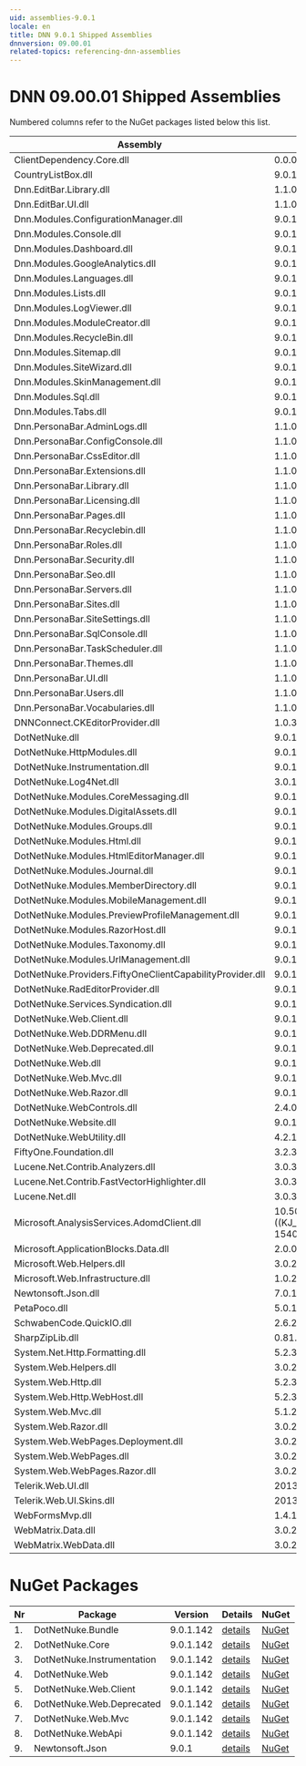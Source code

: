```yaml
---
uid: assemblies-9.0.1
locale: en
title: DNN 9.0.1 Shipped Assemblies
dnnversion: 09.00.01
related-topics: referencing-dnn-assemblies
---
```


# DNN 09.00.01 Shipped Assemblies

Numbered columns refer to the NuGet packages listed below this list.

|**Assembly**|**Version**|#1|#2|#3|#4|#5|#6|#7|#8|#9|
|---|---|---|---|---|---|---|---|---|---|---|
|ClientDependency.Core.dll|0.0.0.0|1| | | | | | | | |
|CountryListBox.dll|9.0.1.142| | | | | | | | | |
|Dnn.EditBar.Library.dll|1.1.0.0| | | | | | | | | |
|Dnn.EditBar.UI.dll|1.1.0.0| | | | | | | | | |
|Dnn.Modules.ConfigurationManager.dll|9.0.1.142| | | | | | | | | |
|Dnn.Modules.Console.dll|9.0.1.142| | | | | | | | | |
|Dnn.Modules.Dashboard.dll|9.0.1.142| | | | | | | | | |
|Dnn.Modules.GoogleAnalytics.dll|9.0.1.142| | | | | | | | | |
|Dnn.Modules.Languages.dll|9.0.1.142| | | | | | | | | |
|Dnn.Modules.Lists.dll|9.0.1.142| | | | | | | | | |
|Dnn.Modules.LogViewer.dll|9.0.1.142| | | | | | | | | |
|Dnn.Modules.ModuleCreator.dll|9.0.1.142| | | | | | | | | |
|Dnn.Modules.RecycleBin.dll|9.0.1.142| | | | | | | | | |
|Dnn.Modules.Sitemap.dll|9.0.1.142| | | | | | | | | |
|Dnn.Modules.SiteWizard.dll|9.0.1.142| | | | | | | | | |
|Dnn.Modules.SkinManagement.dll|9.0.1.142| | | | | | | | | |
|Dnn.Modules.Sql.dll|9.0.1.142| | | | | | | | | |
|Dnn.Modules.Tabs.dll|9.0.1.142| | | | | | | | | |
|Dnn.PersonaBar.AdminLogs.dll|1.1.0.0| | | | | | | | | |
|Dnn.PersonaBar.ConfigConsole.dll|1.1.0.0| | | | | | | | | |
|Dnn.PersonaBar.CssEditor.dll|1.1.0.0| | | | | | | | | |
|Dnn.PersonaBar.Extensions.dll|1.1.0.0| | | | | | | | | |
|Dnn.PersonaBar.Library.dll|1.1.0.0| | | | | | | | | |
|Dnn.PersonaBar.Licensing.dll|1.1.0.0| | | | | | | | | |
|Dnn.PersonaBar.Pages.dll|1.1.0.0| | | | | | | | | |
|Dnn.PersonaBar.Recyclebin.dll|1.1.0.0| | | | | | | | | |
|Dnn.PersonaBar.Roles.dll|1.1.0.0| | | | | | | | | |
|Dnn.PersonaBar.Security.dll|1.1.0.0| | | | | | | | | |
|Dnn.PersonaBar.Seo.dll|1.1.0.0| | | | | | | | | |
|Dnn.PersonaBar.Servers.dll|1.1.0.0| | | | | | | | | |
|Dnn.PersonaBar.Sites.dll|1.1.0.0| | | | | | | | | |
|Dnn.PersonaBar.SiteSettings.dll|1.1.0.0| | | | | | | | | |
|Dnn.PersonaBar.SqlConsole.dll|1.1.0.0| | | | | | | | | |
|Dnn.PersonaBar.TaskScheduler.dll|1.1.0.0| | | | | | | | | |
|Dnn.PersonaBar.Themes.dll|1.1.0.0| | | | | | | | | |
|Dnn.PersonaBar.UI.dll|1.1.0.0| | | | | | | | | |
|Dnn.PersonaBar.Users.dll|1.1.0.0| | | | | | | | | |
|Dnn.PersonaBar.Vocabularies.dll|1.1.0.0| | | | | | | | | |
|DNNConnect.CKEditorProvider.dll|1.0.3| | | | | | | | | |
|DotNetNuke.dll|9.0.1.142|1|2| | | | | | | |
|DotNetNuke.HttpModules.dll|9.0.1.142|1| | | | | | | | |
|DotNetNuke.Instrumentation.dll|9.0.1.142|1| |3| | | | | | |
|DotNetNuke.Log4Net.dll|3.0.1.0|1| |3| | | | | | |
|DotNetNuke.Modules.CoreMessaging.dll|9.0.1.142| | | | | | | | | |
|DotNetNuke.Modules.DigitalAssets.dll|9.0.1.142|1| | | | | | | | |
|DotNetNuke.Modules.Groups.dll|9.0.1.142| | | | | | | | | |
|DotNetNuke.Modules.Html.dll|9.0.1.142| | | | | | | | | |
|DotNetNuke.Modules.HtmlEditorManager.dll|9.0.1.142| | | | | | | | | |
|DotNetNuke.Modules.Journal.dll|9.0.1.142| | | | | | | | | |
|DotNetNuke.Modules.MemberDirectory.dll|9.0.1.142| | | | | | | | | |
|DotNetNuke.Modules.MobileManagement.dll|9.0.1.142| | | | | | | | | |
|DotNetNuke.Modules.PreviewProfileManagement.dll|9.0.1.142| | | | | | | | | |
|DotNetNuke.Modules.RazorHost.dll|9.0.1.142| | | | | | | | | |
|DotNetNuke.Modules.Taxonomy.dll|9.0.1.142| | | | | | | | | |
|DotNetNuke.Modules.UrlManagement.dll|9.0.1.142|1| | | | | | | | |
|DotNetNuke.Providers.FiftyOneClientCapabilityProvider.dll|9.0.1.142| | | | | | | | | |
|DotNetNuke.RadEditorProvider.dll|9.0.1.142| | | | | | | | | |
|DotNetNuke.Services.Syndication.dll|9.0.1.142| | | | | | | | | |
|DotNetNuke.Web.Client.dll|9.0.1.142|1| | | |5| | | | |
|DotNetNuke.Web.DDRMenu.dll|9.0.1.142| | | | | | | | | |
|DotNetNuke.Web.Deprecated.dll|9.0.1.142|1| | | | |6| | | |
|DotNetNuke.Web.dll|9.0.1.142|1| | |4| |6|7|8| |
|DotNetNuke.Web.Mvc.dll|9.0.1.142|1| | | | | |7| | |
|DotNetNuke.Web.Razor.dll|9.0.1.142| | | | | | | | | |
|DotNetNuke.WebControls.dll|2.4.0.598|1| | | | | | | | |
|DotNetNuke.Website.dll|9.0.1.142| | | | | | | | | |
|DotNetNuke.WebUtility.dll|4.2.1.783|1| | |4| |6|7| | |
|FiftyOne.Foundation.dll|3.2.3.2|1| | | | | | | | |
|Lucene.Net.Contrib.Analyzers.dll|3.0.3| | | | | | | | | |
|Lucene.Net.Contrib.FastVectorHighlighter.dll|3.0.3| | | | | | | | | |
|Lucene.Net.dll|3.0.3.0| | | | | | | | | |
|Microsoft.AnalysisServices.AdomdClient.dll|10.50.1600.1 ((KJ_RTM).100402-1540 )| | | | | | | | | |
|Microsoft.ApplicationBlocks.Data.dll|2.0.0.0|1|2| | | | | | | |
|Microsoft.Web.Helpers.dll|3.0.20129.0| | | | | | | | | |
|Microsoft.Web.Infrastructure.dll|1.0.20105.407| | | | | | | | | |
|Newtonsoft.Json.dll|7.0.1.18622| | | | | | | | | |
|PetaPoco.dll|5.0.1.17400| | | | | | | | | |
|SchwabenCode.QuickIO.dll|2.6.2.0| | | | | | | | | |
|SharpZipLib.dll|0.81.0.1407| | | | | | | | | |
|System.Net.Http.Formatting.dll|5.2.30128.0| | | | | | | | | |
|System.Web.Helpers.dll|3.0.20129.0| | | | | | | | | |
|System.Web.Http.dll|5.2.30128.0| | | | | | | | | |
|System.Web.Http.WebHost.dll|5.2.30128.0| | | | | | | | | |
|System.Web.Mvc.dll|5.1.20129.0| | | | | | | | | |
|System.Web.Razor.dll|3.0.20129.0| | | | | | | | | |
|System.Web.WebPages.Deployment.dll|3.0.20129.0| | | | | | | | | |
|System.Web.WebPages.dll|3.0.20129.0| | | | | | | | | |
|System.Web.WebPages.Razor.dll|3.0.20129.0| | | | | | | | | |
|Telerik.Web.UI.dll|2013.2.717.40|1| | | | |6| | | |
|Telerik.Web.UI.Skins.dll|2013.2.717.40| | | | | | | | | |
|WebFormsMvp.dll|1.4.1.0| | | | | | | | | |
|WebMatrix.Data.dll|3.0.20129.0| | | | | | | | | |
|WebMatrix.WebData.dll|3.0.20129.0| | | | | | | | | |

# NuGet Packages

|**Nr**|**Package**|**Version**|Details|NuGet|
|---|---|---|---|---|
|1.|DotNetNuke.Bundle|9.0.1.142|[details](xref:nuget-DotNetNuke.Bundle-9.0.1.142)|[NuGet](https://www.nuget.org/packages/DotNetNuke.Bundle/9.0.1.142)|
|2.|DotNetNuke.Core|9.0.1.142|[details](xref:nuget-DotNetNuke.Core-9.0.1.142)|[NuGet](https://www.nuget.org/packages/DotNetNuke.Core/9.0.1.142)|
|3.|DotNetNuke.Instrumentation|9.0.1.142|[details](xref:nuget-DotNetNuke.Instrumentation-9.0.1.142)|[NuGet](https://www.nuget.org/packages/DotNetNuke.Instrumentation/9.0.1.142)|
|4.|DotNetNuke.Web|9.0.1.142|[details](xref:nuget-DotNetNuke.Web-9.0.1.142)|[NuGet](https://www.nuget.org/packages/DotNetNuke.Web/9.0.1.142)|
|5.|DotNetNuke.Web.Client|9.0.1.142|[details](xref:nuget-DotNetNuke.Web.Client-9.0.1.142)|[NuGet](https://www.nuget.org/packages/DotNetNuke.Web.Client/9.0.1.142)|
|6.|DotNetNuke.Web.Deprecated|9.0.1.142|[details](xref:nuget-DotNetNuke.Web.Deprecated-9.0.1.142)|[NuGet](https://www.nuget.org/packages/DotNetNuke.Web.Deprecated/9.0.1.142)|
|7.|DotNetNuke.Web.Mvc|9.0.1.142|[details](xref:nuget-DotNetNuke.Web.Mvc-9.0.1.142)|[NuGet](https://www.nuget.org/packages/DotNetNuke.Web.Mvc/9.0.1.142)|
|8.|DotNetNuke.WebApi|9.0.1.142|[details](xref:nuget-DotNetNuke.WebApi-9.0.1.142)|[NuGet](https://www.nuget.org/packages/DotNetNuke.WebApi/9.0.1.142)|
|9.|Newtonsoft.Json|9.0.1|[details](xref:nuget-Newtonsoft.Json-9.0.1)|[NuGet](https://www.nuget.org/packages/Newtonsoft.Json/9.0.1)|


